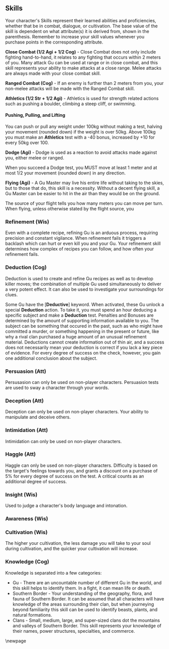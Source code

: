 ## Skills

Your character's Skills represent their learned abilities and proficiencies, whether that be in combat, dialogue, or cultivation. The base value of the skill is dependent on what attribute(s) it is derived from, shown in the parenthesis. Remember to increase your skill values whenever you purchase points in the corresponding attribute.

**Close Combat (1/2 Agi + 1/2 Cog)** - Close Combat does not only include fighting hand-to-hand, it relates to any fighting that occurs within 2 meters of you. Many attack Gu can be used at range or in close combat, and this skill represents your ability to make attacks at a close range. Melee attacks are always made with your close combat skill.

**Ranged Combat (Cog)** - If an enemy is further than 2 meters from you, your non-melee attacks will be made with the Ranged Combat skill.

**Athletics (1/2 Str + 1/2 Agi)** - Athletics is used for strength related actions such as pushing a boulder, climbing a steep cliff, or swimming.
#### Pushing, Pulling, and Lifting
You can push or pull any weight under 100kg without making a test, halving your movement (rounded down) if the weight is over 50kg. Above 100kg you must make an **Athletics** test with a -40 bonus, increased by +10 for every 50kg over 100.

**Dodge (Agi)** - Dodge is used as a reaction to avoid attacks made against you, either melee or ranged.

When you succeed a Dodge test, you MUST move at least 1 meter and at most 1/2 your movement (rounded down) in any direction.

**Flying (Agi)** - A Gu Master may live his entire life without taking to the skies, but to those that do, this skill is a necessity. Without a decent flying skill, a Gu Master can be easier to hit in the air than they would be on the ground.

The source of your flight tells you how many meters you can move per turn. When flying, unless otherwise stated by the flight source, you 

### **Refinement (Wis)**
Even with a complete recipe, refining Gu is an arduous process, requiring precision and constant vigilance. When refinement fails it triggers a backlash which can hurt or even kill you and your Gu. Your refinement skill determines how complex of recipes you can follow, and how often your refinement fails.

### **Deduction (Cog)**
Deduction is used to create and refine Gu recipes as well as to develop killer moves; the combination of multiple Gu used simultaneously to deliver a very potent effect. It can also be used to investigate your surroundings for clues.

Some Gu have the [**Deductive**] keyword. When activated, these Gu unlock a special **Deduction** action. To take it, you must spend an hour deducing a specific subject and make a **Deduction** test. Penalties and Bonuses are determined by the amount of supporting information available to you. The subject can be something that occured in the past, such as who might have committed a murder, or something happening in the present or future, like why a rival clan purchased a huge amount of an unusual refinement material. Deductions cannot create information out of thin air, and a success does not necessarily mean your deduction is correct if you lack a key piece of evidence. For every degree of success on the check, however, you gain one additional conclusion about the subject.

### **Persuasion (Att)**
Persusasion can only be used on non-player characters. Persuasion tests are used to sway a character through your words.

### **Deception (Att)**
Deception can only be used on non-player characters. Your ability to manipulate and deceive others.

### **Intimidation (Att)**
Intimidation can only be used on non-player characters.

### **Haggle (Att)**
Haggle can only be used on non-player characters. Difficulty is based on the target's feelings towards you, and grants a discount on a purchase of 5% for every degree of success on the test. A critical counts as an additional degree of success.

### **Insight (Wis)**
Used to judge a character's body language and intonation.

### **Awareness (Wis)**

### **Cultivation (Wis)**
The higher your cultivation, the less damage you will take to your soul during cultivation, and the quicker your cultivation will increase.

### **Knowledge (Cog)**
Knowledge is separated into a few categories:
- Gu - There are an uncountable number of different Gu in the world, and this skill helps to identify them. In a fight, it can mean life or death.
- Southern Border - Your understanding of the geography, flora, and fauna of Southern Border. It can be assumed that all characters will have knowledge of the areas surrounding their clan, but when journeying beyond familiarity this skill can be used to identify beasts, plants, and natural formations.
- Clans - Small, medium, large, and super-sized clans dot the mountains and valleys of Southern Border. This skill represents your knowledge of their names, power structures, specialties, and commerce.

\newpage